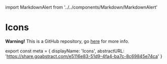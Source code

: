 import MarkdownAlert from '../../components/Markdown/MarkdownAlert'

# Icons

<MarkdownAlert warning>
  <strong>Warning!</strong> This is a GitHub repository, go <a href="https://github.com/transferwise/icons">here</a> for more info.
</MarkdownAlert>

export const meta = {
  displayName: 'Icons',
  abstractURL: 'https://share.goabstract.com/e5116e83-51d9-4fa4-ba7c-8c69845e74ca'
}
